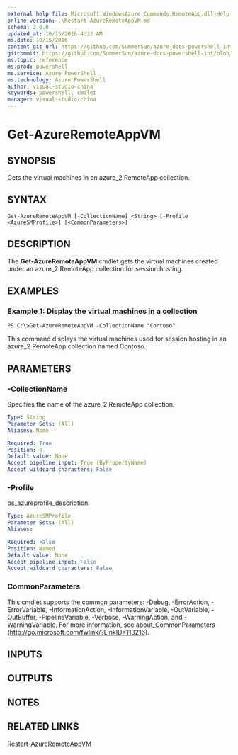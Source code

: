 ```yaml
---
external help file: Microsoft.WindowsAzure.Commands.RemoteApp.dll-Help.xml
online version: .\Restart-AzureRemoteAppVM.md
schema: 2.0.0
updated_at: 10/15/2016 4:32 AM
ms.date: 10/15/2016
content_git_url: https://github.com/SummerSun/azure-docs-powershell-int/blob/master/azureps-cmdlets-docs/ServiceManagement/Azure.RemoteApp/v1.0/CmdletMDs/Get-AzureRemoteAppVM.md
gitcommit: https://github.com/SummerSun/azure-docs-powershell-int/blob/1bfd8e268acfc1799ad3f17c5a982578f54443cf/azureps-cmdlets-docs/ServiceManagement/Azure.RemoteApp/v1.0/CmdletMDs/Get-AzureRemoteAppVM.md
ms.topic: reference
ms.prod: powershell
ms.service: Azure PowerShell
ms.technology: Azure PowerShell
author: visual-studio-china
keywords: powershell, cmdlet
manager: visual-studio-china
---
```


# Get-AzureRemoteAppVM

## SYNOPSIS
Gets the virtual machines in an azure_2 RemoteApp collection.

## SYNTAX

```
Get-AzureRemoteAppVM [-CollectionName] <String> [-Profile <AzureSMProfile>] [<CommonParameters>]
```

## DESCRIPTION
The **Get-AzureRemoteAppVM** cmdlet gets the virtual machines created under an azure_2 RemoteApp collection for session hosting.

## EXAMPLES

### Example 1: Display the virtual machines in a collection
```
PS C:\>Get-AzureRemoteAppVM -CollectionName "Contoso"
```

This command displays the virtual machines used for session hosting in an azure_2 RemoteApp collection named Contoso.

## PARAMETERS

### -CollectionName
Specifies the name of the azure_2 RemoteApp collection.

```yaml
Type: String
Parameter Sets: (All)
Aliases: Name

Required: True
Position: 0
Default value: None
Accept pipeline input: True (ByPropertyName)
Accept wildcard characters: False
```

### -Profile
ps_azureprofile_description

```yaml
Type: AzureSMProfile
Parameter Sets: (All)
Aliases: 

Required: False
Position: Named
Default value: None
Accept pipeline input: False
Accept wildcard characters: False
```

### CommonParameters
This cmdlet supports the common parameters: -Debug, -ErrorAction, -ErrorVariable, -InformationAction, -InformationVariable, -OutVariable, -OutBuffer, -PipelineVariable, -Verbose, -WarningAction, and -WarningVariable. For more information, see about_CommonParameters (http://go.microsoft.com/fwlink/?LinkID=113216).

## INPUTS

## OUTPUTS

## NOTES

## RELATED LINKS

[Restart-AzureRemoteAppVM](.\Restart-AzureRemoteAppVM.md)

